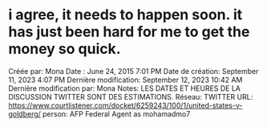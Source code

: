 # i agree, it needs to happen soon. it has just been hard for me to get the money so quick.

Créée par: Mona
Date : June 24, 2015 7:01 PM
Date de création: September 11, 2023 4:07 PM
Dernière modification: September 12, 2023 10:42 AM
Dernière modification par: Mona
Notes: LES DATES ET HEURES DE LA DISCUSSION TWITTER SONT DES ESTIMATIONS.
Réseau: TWITTER
URL: https://www.courtlistener.com/docket/6259243/100/1/united-states-v-goldberg/
person: AFP Federal Agent as mohamadmo7
